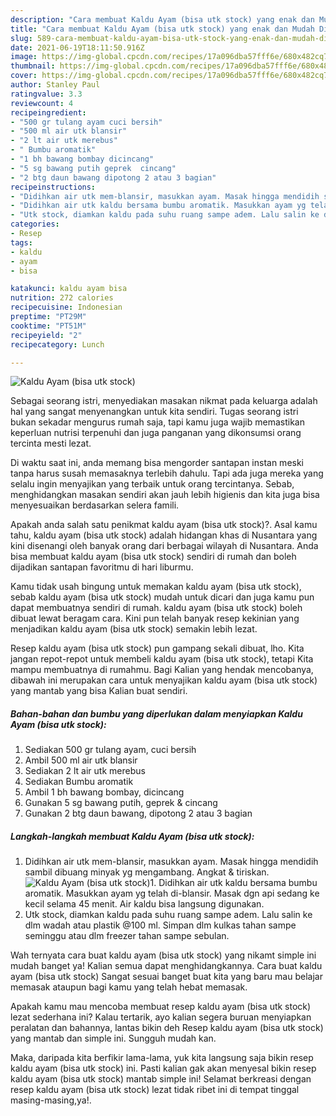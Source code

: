 ```yaml
---
description: "Cara membuat Kaldu Ayam (bisa utk stock) yang enak dan Mudah Dibuat"
title: "Cara membuat Kaldu Ayam (bisa utk stock) yang enak dan Mudah Dibuat"
slug: 589-cara-membuat-kaldu-ayam-bisa-utk-stock-yang-enak-dan-mudah-dibuat
date: 2021-06-19T18:11:50.916Z
image: https://img-global.cpcdn.com/recipes/17a096dba57fff6e/680x482cq70/kaldu-ayam-bisa-utk-stock-foto-resep-utama.jpg
thumbnail: https://img-global.cpcdn.com/recipes/17a096dba57fff6e/680x482cq70/kaldu-ayam-bisa-utk-stock-foto-resep-utama.jpg
cover: https://img-global.cpcdn.com/recipes/17a096dba57fff6e/680x482cq70/kaldu-ayam-bisa-utk-stock-foto-resep-utama.jpg
author: Stanley Paul
ratingvalue: 3.3
reviewcount: 4
recipeingredient:
- "500 gr tulang ayam cuci bersih"
- "500 ml air utk blansir"
- "2 lt air utk merebus"
- " Bumbu aromatik"
- "1 bh bawang bombay dicincang"
- "5 sg bawang putih geprek  cincang"
- "2 btg daun bawang dipotong 2 atau 3 bagian"
recipeinstructions:
- "Didihkan air utk mem-blansir, masukkan ayam. Masak hingga mendidih sambil dibuang minyak yg mengambang. Angkat &amp; tiriskan."
- "Didihkan air utk kaldu bersama bumbu aromatik. Masukkan ayam yg telah di-blansir. Masak dgn api sedang ke kecil selama 45 menit. Air kaldu bisa langsung digunakan."
- "Utk stock, diamkan kaldu pada suhu ruang sampe adem. Lalu salin ke dlm wadah atau plastik @100 ml. Simpan dlm kulkas tahan sampe seminggu atau dlm freezer tahan sampe sebulan."
categories:
- Resep
tags:
- kaldu
- ayam
- bisa

katakunci: kaldu ayam bisa 
nutrition: 272 calories
recipecuisine: Indonesian
preptime: "PT29M"
cooktime: "PT51M"
recipeyield: "2"
recipecategory: Lunch

---
```



![Kaldu Ayam (bisa utk stock)](https://img-global.cpcdn.com/recipes/17a096dba57fff6e/680x482cq70/kaldu-ayam-bisa-utk-stock-foto-resep-utama.jpg)

Sebagai seorang istri, menyediakan masakan nikmat pada keluarga adalah hal yang sangat menyenangkan untuk kita sendiri. Tugas seorang istri bukan sekadar mengurus rumah saja, tapi kamu juga wajib memastikan keperluan nutrisi terpenuhi dan juga panganan yang dikonsumsi orang tercinta mesti lezat.

Di waktu  saat ini, anda memang bisa mengorder santapan instan meski tanpa harus susah memasaknya terlebih dahulu. Tapi ada juga mereka yang selalu ingin menyajikan yang terbaik untuk orang tercintanya. Sebab, menghidangkan masakan sendiri akan jauh lebih higienis dan kita juga bisa menyesuaikan berdasarkan selera famili. 



Apakah anda salah satu penikmat kaldu ayam (bisa utk stock)?. Asal kamu tahu, kaldu ayam (bisa utk stock) adalah hidangan khas di Nusantara yang kini disenangi oleh banyak orang dari berbagai wilayah di Nusantara. Anda bisa membuat kaldu ayam (bisa utk stock) sendiri di rumah dan boleh dijadikan santapan favoritmu di hari liburmu.

Kamu tidak usah bingung untuk memakan kaldu ayam (bisa utk stock), sebab kaldu ayam (bisa utk stock) mudah untuk dicari dan juga kamu pun dapat membuatnya sendiri di rumah. kaldu ayam (bisa utk stock) boleh dibuat lewat beragam cara. Kini pun telah banyak resep kekinian yang menjadikan kaldu ayam (bisa utk stock) semakin lebih lezat.

Resep kaldu ayam (bisa utk stock) pun gampang sekali dibuat, lho. Kita jangan repot-repot untuk membeli kaldu ayam (bisa utk stock), tetapi Kita mampu membuatnya di rumahmu. Bagi Kalian yang hendak mencobanya, dibawah ini merupakan cara untuk menyajikan kaldu ayam (bisa utk stock) yang mantab yang bisa Kalian buat sendiri.

<!--inarticleads1-->

##### Bahan-bahan dan bumbu yang diperlukan dalam menyiapkan Kaldu Ayam (bisa utk stock):

1. Sediakan 500 gr tulang ayam, cuci bersih
1. Ambil 500 ml air utk blansir
1. Sediakan 2 lt air utk merebus
1. Sediakan  Bumbu aromatik
1. Ambil 1 bh bawang bombay, dicincang
1. Gunakan 5 sg bawang putih, geprek &amp; cincang
1. Gunakan 2 btg daun bawang, dipotong 2 atau 3 bagian




<!--inarticleads2-->

##### Langkah-langkah membuat Kaldu Ayam (bisa utk stock):

1. Didihkan air utk mem-blansir, masukkan ayam. Masak hingga mendidih sambil dibuang minyak yg mengambang. Angkat &amp; tiriskan.
<img src="https://img-global.cpcdn.com/steps/f33310eff3484058/160x128cq70/kaldu-ayam-bisa-utk-stock-langkah-memasak-1-foto.jpg" alt="Kaldu Ayam (bisa utk stock)">1. Didihkan air utk kaldu bersama bumbu aromatik. Masukkan ayam yg telah di-blansir. Masak dgn api sedang ke kecil selama 45 menit. Air kaldu bisa langsung digunakan.
1. Utk stock, diamkan kaldu pada suhu ruang sampe adem. Lalu salin ke dlm wadah atau plastik @100 ml. Simpan dlm kulkas tahan sampe seminggu atau dlm freezer tahan sampe sebulan.




Wah ternyata cara buat kaldu ayam (bisa utk stock) yang nikamt simple ini mudah banget ya! Kalian semua dapat menghidangkannya. Cara buat kaldu ayam (bisa utk stock) Sangat sesuai banget buat kita yang baru mau belajar memasak ataupun bagi kamu yang telah hebat memasak.

Apakah kamu mau mencoba membuat resep kaldu ayam (bisa utk stock) lezat sederhana ini? Kalau tertarik, ayo kalian segera buruan menyiapkan peralatan dan bahannya, lantas bikin deh Resep kaldu ayam (bisa utk stock) yang mantab dan simple ini. Sungguh mudah kan. 

Maka, daripada kita berfikir lama-lama, yuk kita langsung saja bikin resep kaldu ayam (bisa utk stock) ini. Pasti kalian gak akan menyesal bikin resep kaldu ayam (bisa utk stock) mantab simple ini! Selamat berkreasi dengan resep kaldu ayam (bisa utk stock) lezat tidak ribet ini di tempat tinggal masing-masing,ya!.

